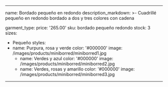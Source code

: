---
name: Bordado pequeño en redondo
description_markdown: >-
  Cuadrillé pequeño en redondo bordado a dos y tres colores con cadena

garment_type:
price: '265.00'
sku: bordado pequeño redondo
stock: 3
sizes:
  - Pequeño
styles:
  - name: Purpura, rosa y verde
    color: '#000000'
    image: /images/products/miniborred/miniborred1.jpg
    - name: Verdes y azul
    color: '#000000'
    image: /images/products/miniborred/miniborred2.jpg
    - name: Verdes, rosas y amarillo
    color: '#000000'
    image: /images/products/miniborred/miniborred3.jpg
  
  
 ---